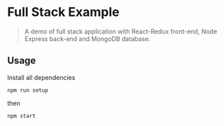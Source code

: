 # Full Stack Example
>A demo of full stack application with React-Redux front-end, Node Express back-end and MongoDB database.
## Usage
Install all dependencies
```
npm run setup
```
then
```
npm start
```